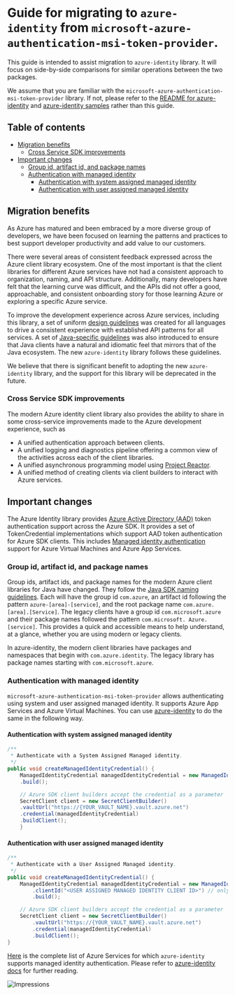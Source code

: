 # Guide for migrating to `azure-identity` from `microsoft-azure-authentication-msi-token-provider`. 

This guide is intended to assist migration to `azure-identity` library. It will focus on side-by-side comparisons for similar operations between the two packages.

We assume that you are familiar with the `microsoft-azure-authentication-msi-token-provider` library. If not, please refer to the [README for azure-identity](https://github.com/Azure/azure-sdk-for-java/blob/main/sdk/identity/azure-identity/README.md) and [azure-identity samples](https://github.com/Azure/azure-sdk-for-java/tree/main/sdk/identity/azure-identity/samples) rather than this guide.

## Table of contents
 - [Migration benefits](#migration-benefits)
    - [Cross Service SDK improvements](#cross-service-sdk-improvements)
 - [Important changes](#important-changes)
     - [Group id, artifact id, and package names](#group-id-artifact-id-and-package-names)
     - [Authentication with managed identity](#authentication-with-managed-identity)     
         - [Authentication with system assigned managed identity](#authentication-with-system-assigned-managed-identity)
         - [Authentication with user assigned managed identity](#authentication-with-user-assigned-managed-identity)

## Migration benefits

As Azure has matured and been embraced by a more diverse group of developers, we have been focused on learning the patterns and practices to best support developer productivity and add value to our customers.

There were several areas of consistent feedback expressed across the Azure client library ecosystem. One of the most important is that the client libraries for different Azure services have not had a consistent approach to organization, naming, and API structure. Additionally, many developers have felt that the learning curve was difficult, and the APIs did not offer a good, approachable, and consistent onboarding story for those learning Azure or exploring a specific Azure service.

To improve the development experience across Azure services, including this library, a set of uniform [design guidelines](https://azure.github.io/azure-sdk/general_introduction.html) was created for all languages to drive a consistent experience with established API patterns for all services. A set of [Java-specific guidelines](https://azure.github.io/azure-sdk/java_introduction.html) was also introduced to ensure that Java clients have a natural and idiomatic feel that mirrors that of the Java ecosystem. The new `azure-identity` library follows these guidelines.

We believe that there is significant benefit to adopting the new `azure-identity` library, and the support for this library will be deprecated in the future.

### Cross Service SDK improvements

The modern Azure identity client library also provides the ability to share in some cross-service improvements made to the Azure development experience, such as

- A unified authentication approach between clients.
- A unified logging and diagnostics pipeline offering a common view of the activities across each of the client libraries.
- A unified asynchronous programming model using [Project Reactor][project-reactor].
- A unified method of creating clients via client builders to interact with Azure services.

## Important changes
The Azure Identity library provides [Azure Active Directory (AAD)](https://docs.microsoft.com/azure/active-directory/fundamentals/active-directory-whatis) token authentication support across the Azure SDK. It provides a set of TokenCredential implementations which support AAD token authentication for Azure SDK clients.
This includes [Managed identity authentication](https://docs.microsoft.com/azure/active-directory/managed-identities-azure-resources/overview) support for Azure Virtual Machines and Azure App Services.

### Group id, artifact id, and package names

Group ids, artifact ids, and package names for the modern Azure client libraries for Java have changed. They follow the [Java SDK naming guidelines][GuidelinesJavaDesign]. Each will have the group id `com.azure`, an artifact id following the pattern `azure-[area]-[service]`, and the root package name `com.azure.[area].[Service]`. The legacy clients have a group id `com.microsoft.azure` and their package names followed the pattern `com.microsoft. Azure.[service]`. This provides a quick and accessible means to help understand, at a glance, whether you are using modern or legacy clients.

In azure-identity, the modern client libraries have packages and namespaces that begin with `com.azure.identity`. The legacy library has package names starting with `com.microsoft.azure`.

### Authentication with managed identity
`microsoft-azure-authentication-msi-token-provider` allows authenticating using system and user assigned managed identity. It supports Azure App Services and Azure Virtual Machines.
You can use [azure-identity](https://github.com/Azure/azure-sdk-for-java/tree/main/sdk/identity/azure-identity/readme.md) to do the same in the following way.


#### Authentication with system assigned managed identity

```java
/**
 * Authenticate with a System Assigned Managed identity.
 */
public void createManagedIdentityCredential() {
    ManagedIdentityCredential managedIdentityCredential = new ManagedIdentityCredentialBuilder()
    .build();

    // Azure SDK client builders accept the credential as a parameter
    SecretClient client = new SecretClientBuilder()
    .vaultUrl("https://{YOUR_VAULT_NAME}.vault.azure.net")
    .credential(managedIdentityCredential)
    .buildClient();
    }
```

#### Authentication with user assigned managed identity

```java
/**
 * Authenticate with a User Assigned Managed identity.
 */
public void createManagedIdentityCredential() {
    ManagedIdentityCredential managedIdentityCredential = new ManagedIdentityCredentialBuilder()
        .clientId("<USER ASSIGNED MANAGED IDENTITY CLIENT ID>") // only required for user assigned
        .build();

    // Azure SDK client builders accept the credential as a parameter
    SecretClient client = new SecretClientBuilder()
        .vaultUrl("https://{YOUR_VAULT_NAME}.vault.azure.net")
        .credential(managedIdentityCredential)
        .buildClient();
}
```


[Here](https://github.com/Azure/azure-sdk-for-java/blob/main/sdk/identity/azure-identity/README.md#managed-identity-support) is the complete list of Azure Services for which `azure-identity` supports managed identity authentication.
Please refer to [azure-identity docs](https://docs.microsoft.com/en-us/java/api/overview/azure/identity-readme?view=azure-java-stable) for further reading.

<!-- Links -->
[Guidelines]: https://azure.github.io/azure-sdk/general_introduction.html
[GuidelinesJava]: https://azure.github.io/azure-sdk/java_introduction.html
[GuidelinesJavaDesign]: https://azure.github.io/azure-sdk/java_introduction.html#namespaces
[project-reactor]: https://projectreactor.io/
[README-Samples]: https://github.com/Azure/azure-sdk-for-java/blob/main/sdk/identity/azure-identity/src/samples/README.md
[README]: https://github.com/Azure/azure-sdk-for-java/blob/main/sdk/identity/azure-identity/README.md

![Impressions](https://azure-sdk-impressions.azurewebsites.net/api/impressions/azure-sdk-for-java%2Fsdk%authorization%2Fmicrosoft-azure-authentication-msi-token-provider%2Fmigration-guide.png)

